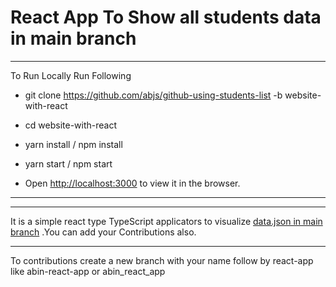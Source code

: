 # React App To Show all students  data in main branch

--- 

To Run Locally  Run Following

- git clone https://github.com/abjs/github-using-students-list -b website-with-react

- cd website-with-react

- yarn install / npm install

- yarn start / npm start

- Open [http://localhost:3000](http://localhost:3000) to view it in the browser.

---

---

It is a simple react type TypeScript applicators to visualize [data.json in main branch](https://raw.githubusercontent.com/abjs/github-using-students-list/main/data.json) .You can add your Contributions also.

--- 

To contributions create a new branch with your name follow by react-app like abin-react-app or abin_react_app
